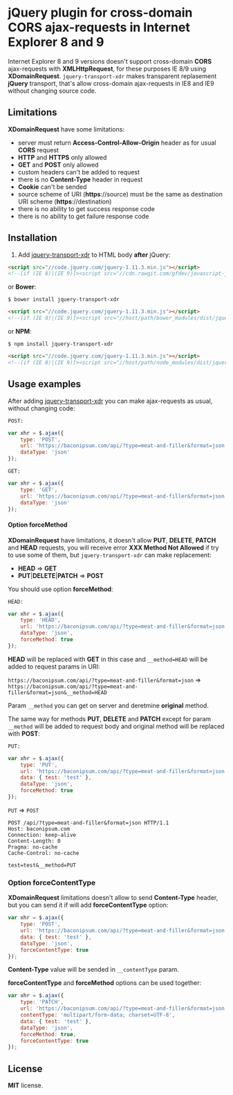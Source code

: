# jQuery plugin for cross-domain CORS ajax-requests in Internet Explorer 8 and 9

Internet Explorer 8 and 9 versions doesn't support cross-domain **CORS** ajax-requests with **XMLHttpRequest**,
for these purposes IE 8/9 using **XDomainRequest**. `jquery-transport-xdr` makes transparent replasement **jQuery** transport, that's allow cross-domain ajax-requests in IE8 and IE9 without changing source code.

## Limitations

**XDomainRequest** have some limitations:
* server must return **Access-Control-Allow-Origin** header as for usual **CORS** request
* **HTTP** and **HTTPS** only allowed
* **GET** and **POST** only allowed
* custom headers can't be added to request
* there is no **Content-Type** header in request
* **Cookie** can't be sended
* source scheme of URI (**https**://source) must be the same as destination URI scheme (**https**://destination)
* there is no ability to get success response code
* there is no ability to get failure response code

## Installation
1. Add [jquery-transport-xdr](http://cdn.rawgit.com/gfdev/javascript-jquery-transport-xdr/master/dist/jquery.transport.xdr.min.js) to HTML body **after** jQuery:

```html
<script src="//code.jquery.com/jquery-1.11.3.min.js"></script>
<!--[if (IE 8)|(IE 9)]><script src="//cdn.rawgit.com/gfdev/javascript-jquery-transport-xdr/master/dist/jquery.transport.xdr.min.js"></script><![endif]-->
```
or **Bower**:
```
$ bower install jquery-transport-xdr
```
```html
<script src="//code.jquery.com/jquery-1.11.3.min.js"></script>
<!--[if (IE 8)|(IE 9)]><script src="//host/path/bower_modules/dist/jquery.transport.xdr.min.js"></script><![endif]-->
```
or **NPM**:
```
$ npm install jquery-transport-xdr
```
```html
<script src="//code.jquery.com/jquery-1.11.3.min.js"></script>
<!--[if (IE 8)|(IE 9)]><script src="//host/path/node_modules/dist/jquery.transport.xdr.min.js"></script><![endif]-->
```

## Usage examples
After adding [jquery-transport-xdr](http://cdn.rawgit.com/gfdev/javascript-jquery-transport-xdr/master/dist/jquery.transport.xdr.min.js) you can make ajax-requests as usual, without changing code:

`POST:`
```javascript
var xhr = $.ajax({
    type: 'POST',
    url: 'https://baconipsum.com/api/?type=meat-and-filler&format=json',
    dataType: 'json'
});
```

`GET:`
```javascript
var xhr = $.ajax({
    type: 'GET',
    url: 'https://baconipsum.com/api/?type=meat-and-filler&format=json',
    dataType: 'json'
});
```

#### Option **forceMethod**
**XDomainRequest** have limitations, it doesn't allow **PUT**, **DELETE**, **PATCH** and **HEAD** requests, you will receive error **XXX Method Not Allowed** if try to use some of them, but `jquery-transport-xdr` can make replacement:

* **HEAD** => **GET**
* **PUT**|**DELETE**|**PATCH** => **POST**

You should use option **forceMethod**:

`HEAD:`
```javascript
var xhr = $.ajax({
    type: 'HEAD',
    url: 'https://baconipsum.com/api/?type=meat-and-filler&format=json',
    dataType: 'json',
    forceMethod: true
});
```
**HEAD** will be replaced with **GET** in this case and `__method=HEAD` will be added to request params in URI:

`https://baconipsum.com/api/?type=meat-and-filler&format=json`
=>
`https://baconipsum.com/api/?type=meat-and-filler&format=json&__method=HEAD`

Param `__method` you can get on server and deretmine **original** method.

The same way for methods **PUT**, **DELETE** and **PATCH** except for param `__method` will be added to request body and original method will be replaced with **POST**:

`PUT:`
```javascript
var xhr = $.ajax({
    type: 'PUT',
    url: 'https://baconipsum.com/api/?type=meat-and-filler&format=json',
    data: { test: 'test' },
    dataType: 'json',
    forceMethod: true
});
```
`PUT` => `POST`
```
POST /api/?type=meat-and-filler&format=json HTTP/1.1
Host: baconipsum.com
Connection: keep-alive
Content-Length: 0
Pragma: no-cache
Cache-Control: no-cache

test=test&__method=PUT
```

### Option **forceContentType**

**XDomainRequest** limitations doesn't allow to send **Content-Type** header, but you can send it if will add **forceContentType** option:

```javascript
var xhr = $.ajax({
    type: 'POST',
    url: 'https://baconipsum.com/api/?type=meat-and-filler&format=json',
    data: { test: 'test' },
    dataType: 'json',
    forceContentType: true
});
```

**Content-Type** value will be sended in `__contentType` param.

**forceContentType** and **forceMethod** options can be used together:

```javascript
var xhr = $.ajax({
    type: 'PATCH',
    url: 'https://baconipsum.com/api/?type=meat-and-filler&format=json',
    contentType: 'multipart/form-data; charset=UTF-8',
    data: { test: 'test' },
    dataType: 'json',
    forceMethod: true,
    forceContentType: true
});
```

## License
**MIT** license.
